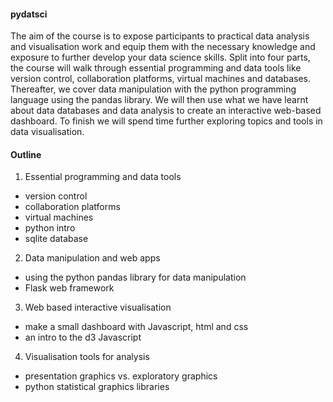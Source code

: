 #### pydatsci

The aim of the course is to expose participants to practical data analysis and visualisation work and equip them with the necessary knowledge and exposure to further develop your data science skills. Split into four parts, the course will walk through essential programming and data tools like version control, collaboration platforms, virtual machines and databases. Thereafter, we cover data manipulation with the python programming language using the pandas library. We will then use what we have learnt about data databases and data analysis to create an interactive web-based dashboard. To finish we will spend time further exploring topics and tools in data visualisation.

#### Outline

1. Essential programming and data tools
* version control
* collaboration platforms
* virtual machines
* python intro
* sqlite database

2. Data manipulation and web apps
* using the python pandas library for data manipulation
* Flask web framework

3. Web based interactive visualisation
* make a small dashboard with Javascript, html and css
* an intro to the d3 Javascript

4. Visualisation tools for analysis
* presentation graphics vs. exploratory graphics
* python statistical graphics libraries
